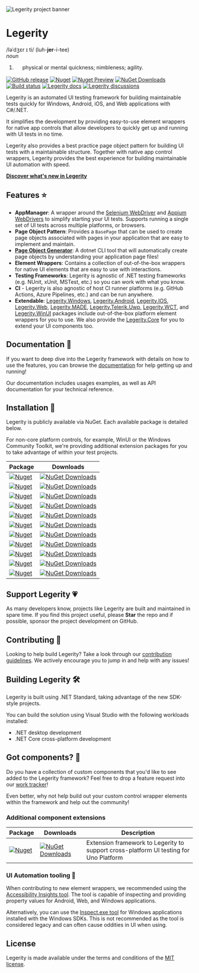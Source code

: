 <img src="assets/ProjectBanner.png" alt="Legerity project banner" />

# Legerity

<div style="margin-bottom:16px;">
    <div>
        <div><span>/<span>ləˈdʒɛr ɪ ti</span>/ (l<i>uh</i>-<b>jer</b>-i-tee)</span></div>
    </div>
    <div>
        <div>
            <div>
                <div><i><span>noun</span></i></div>
            </div>
        </div>
        <ol>
            <li>
                <div style="margin-left:20px">
                    <div class="LTKOO sY7ric">
                        <div style="display:inline" data-dobid="dfn"><span>physical or mental quickness; nimbleness;
                                agility.</span></div>
                    </div>
                </div>
            </li>
        </ol>
    </div>
</div>

[![GitHub release](https://img.shields.io/github/release/MADE-Apps/legerity.svg)](https://github.com/MADE-Apps/legerity/releases)
[![Nuget](https://img.shields.io/nuget/v/Legerity.svg)](https://www.nuget.org/packages/Legerity/)
[![Nuget Preview](https://img.shields.io/nuget/vpre/Legerity.svg?label=nuget%20%28preview%29)](https://www.nuget.org/packages/Legerity/)
[![NuGet Downloads](https://img.shields.io/nuget/dt/Legerity.Core.svg)](https://www.nuget.org/packages/Legerity)
[![Build status](https://github.com/MADE-Apps/legerity/actions/workflows/ci.yml/badge.svg?branch=main)](https://github.com/MADE-Apps/legerity/actions/workflows/ci.yml)
[![Legerity docs](https://img.shields.io/badge/docs-Legerity-blue.svg)](https://made-apps.github.io/legerity/)
[![Legerity discussions](https://img.shields.io/badge/discuss-Legerity-blue.svg)](https://github.com/MADE-Apps/legerity/discussions)

Legerity is an automated UI testing framework for building maintainable tests quickly for Windows, Android, iOS, and Web applications with C#/.NET.

It simplifies the development by providing easy-to-use element wrappers for native app controls that allow developers to quickly get up and running with UI tests in no time.

Legerity also provides a best practice page object pattern for building UI tests with a maintainable structure. Together with native app control wrappers, Legerity provides the best experience for building maintainable UI automation with speed.

**[Discover what's new in Legerity](https://github.com/MADE-Apps/legerity/releases)**

## Features ⭐

- **AppManager**: A wrapper around the [Selenium WebDriver](https://github.com/SeleniumHQ/selenium) and [Appium WebDrivers](https://github.com/appium/appium-dotnet-driver) to simplify starting your UI tests. Supports running a single set of UI tests across multiple platforms, or browsers.
- **Page Object Pattern**: Provides a `BasePage` that can be used to create page objects associated with pages in your application that are easy to implement and maintain.
- **[Page Object Generator](tools/Legerity.PageObjectGenerator)**: A dotnet CLI tool that will automatically create page objects by understanding your application page files!
- **Element Wrappers**: Contains a collection of out-of-the-box wrappers for native UI elements that are easy to use with interactions.
- **Testing Frameworks**: Legerity is agnostic of .NET testing frameworks (e.g. NUnit, xUnit, MSTest, etc.) so you can work with what you know.
- **CI** - Legerity is also agnostic of host CI runner platforms (e.g. GitHub Actions, Azure Pipelines, etc.) and can be run anywhere.
- **Extendable**: [Legerity.Windows](https://www.nuget.org/packages/Legerity.Windows), [Legerity.Android](https://www.nuget.org/packages/Legerity.Android), [Legerity.IOS](https://www.nuget.org/packages/Legerity.IOS), [Legerity.Web](https://www.nuget.org/packages/Legerity.Web), [Legerity.MADE](https://www.nuget.org/packages/Legerity.MADE), [Legerity.Telerik.Uwp](https://www.nuget.org/packages/Legerity.Telerik.Uwp), [Legerity.WCT](https://www.nuget.org/packages/Legerity.WCT), and [Legerity.WinUI](https://www.nuget.org/packages/Legerity.WinUI) packages include out-of-the-box platform element wrappers for you to use. We also provide the [Legerity.Core](https://www.nuget.org/packages/Legerity.Core) for you to extend your UI components too.

## Documentation 📃

If you want to deep dive into the Legerity framework with details on how to use the features, you can browse the [documentation](https://made-apps.github.io/legerity/) for help getting up and running!

Our documentation includes usages examples, as well as API documentation for your technical reference.

## Installation 💾

Legerity is publicly available via NuGet. Each available package is detailed below.

For non-core platform controls, for example, WinUI or the Windows Community Toolkit, we're providing additional extension packages for you to take advantage of within your test projects.

| Package                                       | Downloads                                                 |
|-----------------------------------------------|-----------------------------------------------------------|
| [![Nuget](https://img.shields.io/nuget/v/Legerity.svg?label=Legerity)](https://www.nuget.org/packages/Legerity/) | [![NuGet Downloads](https://img.shields.io/nuget/dt/Legerity.svg)](https://www.nuget.org/packages/Legerity) |
| [![Nuget](https://img.shields.io/nuget/v/Legerity.Core.svg?label=Legerity.Core)](https://www.nuget.org/packages/Legerity.Core/) | [![NuGet Downloads](https://img.shields.io/nuget/dt/Legerity.Core.svg)](https://www.nuget.org/packages/Legerity.Core) |
| [![Nuget](https://img.shields.io/nuget/v/Legerity.Windows.svg?label=Legerity.Windows)](https://www.nuget.org/packages/Legerity.Windows/) | [![NuGet Downloads](https://img.shields.io/nuget/dt/Legerity.Windows.svg)](https://www.nuget.org/packages/Legerity.Windows) |
| [![Nuget](https://img.shields.io/nuget/v/Legerity.Android.svg?label=Legerity.Android)](https://www.nuget.org/packages/Legerity.Android/) | [![NuGet Downloads](https://img.shields.io/nuget/dt/Legerity.Android.svg)](https://www.nuget.org/packages/Legerity.Android) |
| [![Nuget](https://img.shields.io/nuget/v/Legerity.IOS.svg?label=Legerity.IOS)](https://www.nuget.org/packages/Legerity.IOS/) | [![NuGet Downloads](https://img.shields.io/nuget/dt/Legerity.IOS.svg)](https://www.nuget.org/packages/Legerity.IOS) |
| [![Nuget](https://img.shields.io/nuget/v/Legerity.Web.svg?label=Legerity.Web)](https://www.nuget.org/packages/Legerity.Web/) | [![NuGet Downloads](https://img.shields.io/nuget/dt/Legerity.Web.svg)](https://www.nuget.org/packages/Legerity.Web) |
| [![Nuget](https://img.shields.io/nuget/v/Legerity.Web.Authentication.svg?label=Legerity.Web.Authentication)](https://www.nuget.org/packages/Legerity.Web.Authentication/) | [![NuGet Downloads](https://img.shields.io/nuget/dt/Legerity.Web.Authentication.svg)](https://www.nuget.org/packages/Legerity.Web.Authentication) |
| [![Nuget](https://img.shields.io/nuget/v/Legerity.MADE.svg?label=Legerity.MADE)](https://www.nuget.org/packages/Legerity.MADE/) | [![NuGet Downloads](https://img.shields.io/nuget/dt/Legerity.MADE.svg)](https://www.nuget.org/packages/Legerity.MADE) |
| [![Nuget](https://img.shields.io/nuget/v/Legerity.Telerik.Uwp.svg?label=Legerity.Telerik.Uwp)](https://www.nuget.org/packages/Legerity.Telerik.Uwp/) | [![NuGet Downloads](https://img.shields.io/nuget/dt/Legerity.Telerik.Uwp.svg)](https://www.nuget.org/packages/Legerity.Telerik.Uwp) |
| [![Nuget](https://img.shields.io/nuget/v/Legerity.WCT.svg?label=Legerity.WCT)](https://www.nuget.org/packages/Legerity.WCT/) | [![NuGet Downloads](https://img.shields.io/nuget/dt/Legerity.WCT.svg)](https://www.nuget.org/packages/Legerity.WCT) |
| [![Nuget](https://img.shields.io/nuget/v/Legerity.WinUI.svg?label=Legerity.WinUI)](https://www.nuget.org/packages/Legerity.WinUI/) | [![NuGet Downloads](https://img.shields.io/nuget/dt/Legerity.WinUI.svg)](https://www.nuget.org/packages/Legerity.WinUI) |

## Support Legerity 💗

As many developers know, projects like Legerity are built and maintained in spare time. If you find this project useful, please **Star** the repo and if possible, sponsor the project development on GitHub.

## Contributing 🚀

Looking to help build Legerity? Take a look through our [contribution guidelines](CONTRIBUTING.md). We actively encourage you to jump in and help with any issues!

## Building Legerity 🛠

Legerity is built using .NET Standard, taking advantage of the new SDK-style projects.

You can build the solution using Visual Studio with the following workloads installed:

- .NET desktop development
- .NET Core cross-platform development

## Got components? 💭

Do you have a collection of custom components that you'd like to see added to the Legerity framework? Feel free to drop a feature request into our [work tracker](https://github.com/MADE-Apps/legerity/issues)!

Even better, why not help build out your custom control wrapper elements within the framework and help out the community!

### Additional component extensions

| Package | Downloads | Description |
| ------ | ------ | ------ |
| [![Nuget](https://img.shields.io/nuget/v/Legerity.Uno.svg?label=Uno+Platform)](https://www.nuget.org/packages/Legerity.Uno/) | [![NuGet Downloads](https://img.shields.io/nuget/dt/Legerity.Uno.svg)](https://www.nuget.org/packages/Legerity.Uno/) | Extension framework to Legerity to support cross-platform UI testing for Uno Platform |

### UI Automation tooling 🧰

When contributing to new element wrappers, we recommended using the [Accessibility Insights tool](https://accessibilityinsights.io/en/). The tool is capable of inspecting and providing property values for Android, Web, and Windows applications.

Alternatively, you can use the [Inspect.exe tool](https://docs.microsoft.com/en-us/windows/win32/winauto/inspect-objects) for Windows applications installed with the Windows SDKs. This is not recommended as the tool is considered legacy and can often cause oddities in UI when using.

## License

Legerity is made available under the terms and conditions of the [MIT license](LICENSE).
